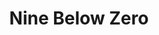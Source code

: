 ---
title: "Nine Below Zero"
summary: "Nine Below Zero are an English blues band, The band was originally formed in South London in 1977, by guitarist and lead vocalist Dennis Greaves. Joining him was bassist Peter Clark, Kenny Bradley on drums, and vocalist and harmonica player Mark Feltham. They originally called themselves 'Stan's Blues Band', They changed their name to Nine Below Zero in 1979."
slug: "nine-below-zero"
image: "nine-below-zero.jpg"
apple_music_artist_url: "https://music.apple.com/gb/artist/nine-below-zero/125560478"
wikipedia_url: "https://en.wikipedia.org/wiki/Nine_Below_Zero"
---